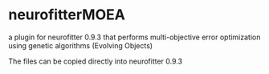 neurofitterMOEA
===============

a plugin for neurofitter 0.9.3 that performs multi-objective error optimization using genetic algorithms (Evolving Objects)

The files can be copied directly into neurofitter 0.9.3

